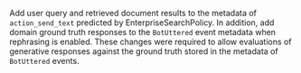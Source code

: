 Add user query and retrieved document results to the metadata of `action_send_text` predicted by EnterpriseSearchPolicy.
In addition, add domain ground truth responses to the `BotUttered` event metadata when rephrasing is enabled.
These changes were required to allow evaluations of generative responses against the ground truth stored in the metadata
of `BotUttered` events.
